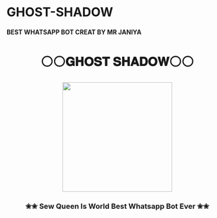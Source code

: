  # GHOST-SHADOW
 #### BEST WHATSAPP BOT CREAT BY MR JANIYA
 #### <div align="center"><h1>⚪⚪𝐆𝐇𝐎𝐒𝐓 𝐒𝐇𝐀𝐃𝐎𝐖⚪⚪</h1><a href="https://github.com/ravindu01manoj/Sew-Queen"><img src="https://github.com/ravindu01manoj/ravindu01manoj/blob/e30459858952812db2b9b479cbc6eeb7603bb494/sewqueenimg/main.jpg" width="250" height="250"></a><h3>✬✬ Sew Queen Is World Best Whatsapp Bot Ever ✬✬</h3></div>


